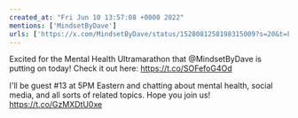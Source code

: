 ```yaml
---
created_at: "Fri Jun 10 13:57:08 +0000 2022"
mentions: ['MindsetByDave']
urls: ['https://x.com/MindsetByDave/status/1528081258198315009?s=20&t=FvDf8tv9VD6yhuPPrWiJ7w']
---
```


Excited for the Mental Health Ultramarathon that @MindsetByDave is putting on today! Check it out here: https://t.co/SOFefoG4Od

I'll be guest #13 at 5PM Eastern and chatting about mental health, social media, and all sorts of related topics. Hope you join us! https://t.co/GzMXDtU0xe